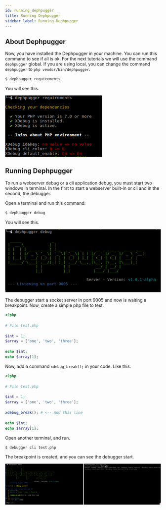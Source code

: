```yaml
---
id: running_dephpugger
title: Running Dephpugger
sidebar_label: Running Dephpugger
---
```


## About Dephpugger

Now, you have installed the Dephpugger in your machine. You can run this command to see if all is ok.
For the next tutorials we will use the command `dephpugger` global. If you are using local, you can change the command `dephpugger` to `php vendor/bin/dephpugger`.

```bash
$ dephpugger requirements
```

You will see this.

<img src="/images/dephpugger-requirements.png">

## Running Dephpugger

To run a webserver debug or a cli application debug, you must start two windows in terminal. In the first to start a webserver built-in or cli and in the second, the debugger.

Open a terminal and run this command:

```bash
$ dephpugger debug
```

You will see this.

<img src="/images/dephpugger-debug.png">

The debugger start a socket server in port 9005 and now is waiting a breakpoint.
Now, create a simple php file to test.

```php
<?php

# File test.php

$int = 1;
$array = ['one', 'two', 'three'];

echo $int;
echo $array[1];
```

Now, add a command `xdebug_break();` in your code. Like this.

```php
<?php

# File test.php

$int = 1;
$array = ['one', 'two', 'three'];

xdebug_break(); # <-- Add this line

echo $int;
echo $array[1];
```

Open another terminal, and run.

```bash
$ debugger cli test.php
```

The breakpoint is created, and you can see the debugger start.

<img src="/images/dephpugger-breakpoint.png">
